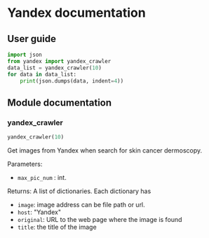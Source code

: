 # Yandex documentation

## User guide

```Python
import json
from yandex import yandex_crawler
data_list = yandex_crawler(10)
for data in data_list:
    print(json.dumps(data, indent=4))
```

## Module documentation

### yandex_crawler

```Python
yandex_crawler(10)
```
Get images from Yandex when search for skin cancer dermoscopy.

Parameters:
- `max_pic_num` : int.

Returns:
A list of dictionaries.
Each dictionary has
- `image`: image address can be file path or url.
- `host`: "Yandex"
- `original`: URL to the web page where the image is found
- `title`: the title of the image
